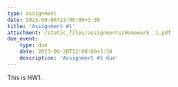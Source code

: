 ```yaml
---
type: assignment
date: 2023-09-06T23:00:00+3:30
title: 'Assignment #1'
attachment: /static_files/assignments/Homework  1.pdf
due_event: 
    type: due
    date: 2023-09-20T12:00:00+3:30
    description: 'Assignment #1 due'
---
```

This is HW1.

